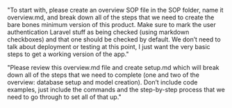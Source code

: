 "To start with, please create an overview SOP file in the SOP folder, name it overview.md, and break down all of the steps that we need to create the bare bones minimum version of this product. Make sure to mark the user authentication Laravel stuff as being checked (using markdown checkboxes) and that one should be checked by default. We don’t need to talk about deployment or testing at this point, I just want the very basic steps to get a working version of the app."

"Please review this overview.md file and create setup.md which will break down all of the steps that we need to complete (one and two of the overview: database setup and model creation). Don’t include code examples, just include the commands and the step-by-step process that we need to go through to set all of that up."
